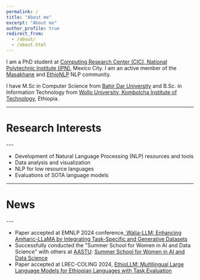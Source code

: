 ```yaml
---
permalink: /
title: "About me"
excerpt: "About me"
author_profile: true
redirect_from: 
  - /about/
  - /about.html
---
```


I am a PhD student at <a href="https://www.cic.ipn.mx/"> Computing Research Center (CIC), National Polytechnic Institute (IPN)</a>, Mexico City.
I am an active member of the <a  href= "https://www.masakhane.io/"> Masakhane</a> and <a  href= "https://ethionlp.github.io/">EthioNLP</a> NLP community.

I have M.Sc in Computer Science from <a  href= "https://bit.bdu.edu.et/"> Bahir Dar University</a> and 
B.Sc. in Information Technology from  <a href="https://wu.edu.et/"> Wollo University, Kombolcha Institute of Technology</a>, Ethiopia.

---
<h1 class="bodytext"><b>Research Interests<a id="research"></a></b></h1>
---

<div class="csc-header csc-header-n1">
<ul>
<li>Development of Natural Language Processing (NLP) resources and tools</li>
<li>Data analysis and visualization</li>
<li>NLP for low resource languages </li>
<li>Evaluations of SOTA language models</li>
</ul>
</div>

---
<h1 class="bodytext"><b>News<a id="research"></a></b></h1>
---

<div class="csc-header csc-header-n1">
<ul>
<li>Paper accepted at EMNLP 2024 conference,<a  href= "https://arxiv.org/abs/2402.08015"> Walia-LLM: Enhancing Amharic-LLaMA by Integrating Task-Specific and Generative Datasets </a></li>
<li>Successfully conducted the "Summer School for Women in AI and Data Science" with others at <a href="https://www.aastu.edu.et/">AASTU</a>: <a  href= "https://medium.com/@seidymam/summer-school-for-women-in-ai-and-data-science-a56e847156d9">  Summer School for Women in AI and Data Science </a></li>
<li>Paper accepted at LREC-COLING 2024, <a  href= "https://arxiv.org/abs/2403.13737">  EthioLLM: Multilingual Large Language Models for Ethiopian Languages with Task Evaluation</a></li>
</ul>
</div>
